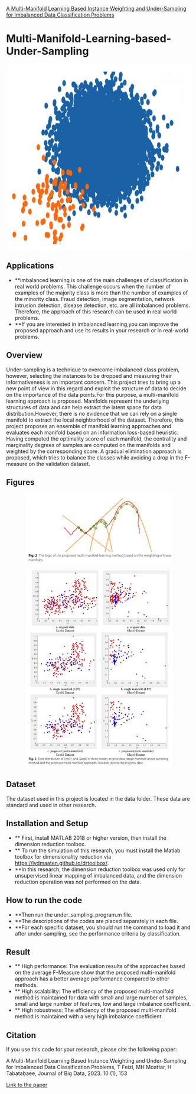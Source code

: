 <a href="https://journalofbigdata.springeropen.com/articles/10.1186/s40537-023-00832-2#auth-Mohammad_Hossein-Moattar-Aff1" data-popup="right" data-size="large" class="plumx-plum-print-popup" data-site="plum" data-hide-when-empty="true">A Multi-Manifold Learning Based Instance Weighting and Under-Sampling for Imbalanced Data Classification Problems</a>

# Multi-Manifold-Learning-based-Under-Sampling
<p align="center">
    <img src="im_data1.jpg" alt="NLP3" width="500" height="500">
</p>

## Applications
- **imbalanced learning is one of the main challenges of classification in real world problems. 
This challenge occurs when the number of examples of the majority class is more than the number of examples of the minority class.
Fraud detection, image segmentation, network intrusion detection, disease detection, etc. are all imbalanced problems.
Therefore, the approach of this research can be used in real world problems.
- **If you are interested in imbalanced learning,you can improve the proposed approach and use its results in your research or in real-world problems.

## Overview
Under-sampling is a technique to overcome imbalanced class problem, however, selecting the instances to be dropped and measuring their informativeness is an important concern. This project tries to bring up a new point of view in this regard and exploit the structure of data to decide on the importance of the data points.For this purpose, a multi-manifold learning approach is proposed. Manifolds represent the underlying structures of data and can help extract the latent space for data distribution.However, there is no evidence that we can rely on a single manifold to extract the local neighborhood of the dataset.
Therefore, this project proposes an ensemble of manifold learning approaches and evaluates each manifold based on an information loss-based heuristic. 
Having computed the optimality score of each manifold, the centrality and marginality degrees of samples are computed on the manifolds and weighted by the corresponding score. A gradual elimination approach is proposed, which tries to balance the classes while avoiding a drop in the F-measure on the validation dataset.

## Figures

<p align="center">
  <img src="3.jpg" width="400" >
  <br>
 </p>

<p align="center">
  <img src="5.jpg"  width="400">
  <br>
 </p>

## Dataset
The dataset used in this project is located in the data folder. These data are standard and used in other research.
 
## Installation and Setup
- ** First, install MATLAB 2018 or higher version, then install the dimension reduction toolbox.
- ** To run the simulation of this research, you must install the Matlab toolbox for dimensionality reduction 
via https://lvdmaaten.github.io/drtoolbox/.
- **In this research, the dimension reduction toolbox was used only for unsupervised linear mapping of imbalanced data,
and the dimension reduction operation was not performed on the data.

## How to run the code
- **Then run the under_sampling_program.m file.
- **The descriptions of the codes are placed separately in each file.
- **For each specific dataset, you should run the command to load it and after under-sampling,
see the performance criteria by classification.

## Result
- ** High performance: The evaluation results of the approaches based on the average F-Measure show that the proposed multi-manifold approach has a better average  performance compared to other methods.
- ** High scalability: The efficiency of the proposed multi-manifold method is maintained for data with small and large number of samples, small and large number of features, low and large imbalance coefficient.
- ** High robustness: The efficiency of the proposed multi-manifold method is maintained with a very high imbalance coefficient.

## Citation
If you use this code for your research, please cite the following paper:

A Multi-Manifold Learning Based Instance Weighting and Under-Sampling for Imbalanced Data Classification Problems,
T Feizi, MH Moattar, H Tabatabaee, Journal of Big Data, 2023. 10 (1), 153

[Link to the paper](https://journalofbigdata.springeropen.com/articles/10.1186/s40537-023-00832-2#auth-Mohammad_Hossein-Moattar-Aff1)
